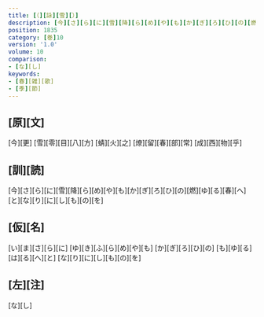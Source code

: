 ```yaml
---
title: [（][詠][雪][）]
description: [今][さ][ら][に][雪][降][ら][め][や][も][か][ぎ][ろ][ひ][の][燃][ゆ][る][春][へ][と][な][り][に][し][も][の][を]
position: 1835
category: [巻]10
version: '1.0'
volume: 10
comparison:
- [な][し]
keywords:
- [春][雑][歌]
- [季][節]
---
```


## [原][文]

[今][更] [雪][零][目][八][方] [蜻][火][之] [燎][留][春][部][常] [成][西][物][乎]

## [訓][読]

[今][さ][ら][に][雪][降][ら][め][や][も][か][ぎ][ろ][ひ][の][燃][ゆ][る][春][へ][と][な][り][に][し][も][の][を]

## [仮][名]

[い][ま][さ][ら][に] [ゆ][き][ふ][ら][め][や][も] [か][ぎ][ろ][ひ][の] [も][ゆ][る][は][る][へ][と] [な][り][に][し][も][の][を]

## [左][注]

[な][し]
